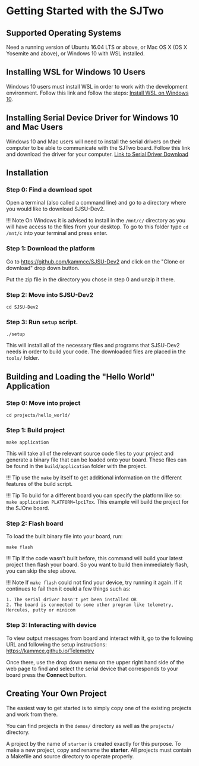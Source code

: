 # Getting Started with the SJTwo

## Supported Operating Systems

Need a running version of Ubuntu 16.04 LTS or above, or Mac OS X (OS X
Yosemite and above), or Windows 10 with WSL installed.

## Installing WSL for Windows 10 Users

Windows 10 users must install WSL in order to work with the development
environment.
Follow this link and follow the steps: [Install WSL on Windows 10](https://docs.microsoft.com/en-us/windows/wsl/install-win10).

## Installing Serial Device Driver for Windows 10 and Mac Users

Windows 10 and Mac users will need to install the serial drivers on
their computer to be able to communicate with the SJTwo board. Follow
this link and download the driver for your computer. [Link to Serial Driver Download](https://www.silabs.com/products/development-tools/software/usb-to-uart-bridge-vcp-drivers)

## Installation

### Step 0: Find a download spot
Open a terminal (also called a command line) and go to a directory
where you would like to download SJSU-Dev2.

!!! Note
    On Windows it is advised to install in the `/mnt/c/` directory as
    you will have access to the files from your desktop. To go to this
    folder type `cd /mnt/c` into your terminal and press enter.

### Step 1: Download the platform
Go to <https://github.com/kammce/SJSU-Dev2> and click on the "Clone
or download" drop down button.

Put the zip file in the directory you chose in step 0 and unzip it
there.

### Step 2: Move into SJSU-Dev2

    cd SJSU-Dev2

### Step 3: Run `setup` script.

    ./setup

This will install all of the necessary files and programs that
SJSU-Dev2 needs in order to build your code. The downloaded files
are placed in the `tools/` folder.

## Building and Loading the "Hello World" Application

### Step 0: Move into project

    cd projects/hello_world/

### Step 1: Build project

    make application

This will take all of the relevant source code files to your project
and generate a binary file that can be loaded onto your board. These
files can be found in the `build/application` folder with the
project.

!!! Tip
    use the `make` by itself to get additional information on the
    different features of the build script.

!!! Tip
    To build for a different board you can specify the platform like so:
    `make application PLATFORM=lpc17xx`. This example will build the project for
    the SJOne board.

### Step 2: Flash board
To load the built binary file into your board, run:

    make flash

!!! Tip
    If the code wasn't built before, this command will build your latest project
    then flash your board. So you want to build then immediately flash, you can
    skip the step above.

!!! Note
    If `make flash` could not find your device, try running it again. If
    it continues to fail then it could a few things such as:

    1. The serial driver hasn't yet been installed OR
    2. The board is connected to some other program like telemetry,
    Hercules, putty or minicom

### Step 3: Interacting with device
To view output messages from board and interact with it, go to the following
URL and following the setup instructions: <https://kammce.github.io/Telemetry>

Once there, use the drop down menu on the upper right hand side of the web
page to find and select the serial device that corresponds to your board
press the **Connect** button.

## Creating Your Own Project

The easiest way to get started is to simply copy one of the existing projects
and work from there.

You can find projects in the `demos/` directory as well as the `projects/`
directory.

A project by the name of `starter` is created exactly for this purpose. To make
a new project, copy and rename the **starter**. All projects must contain a
Makefile and source directory to operate properly.
